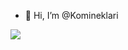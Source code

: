 - 👋 Hi, I’m @Komineklari

<!---
Komineklari/Komineklari is a ✨ special ✨ repository because its `README.md` (this file) appears on your GitHub profile.
You can click the Preview link to take a look at your changes.
--->
![](https://giphy.com/gifs/cats-hug-gim-GxN4ics7Olvs)
